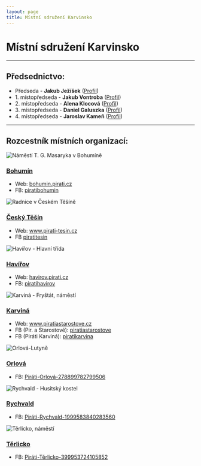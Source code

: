 ```yaml
---
layout: page
title: Místní sdružení Karvinsko
---
```


<div class="container container--default pt-8 lg:py-24">
            <h1>Místní sdružení Karvinsko</h1>
            <hr>
            <h2>Předsednictvo:</h2>
            <ul>
	    <li>Předseda - <b>Jakub Ježíšek</b> (<a href="https://lide.pirati.cz/personProfile/653/" target="_blank">Profil</a>)</li>
            <li>1. místopředseda - <b>Jakub Vontroba</b> (<a href="https://wiki.pirati.cz/lide/jakub_vontroba" target="_blank">Profil</a>)</li>
	    <li>2. místopředseda - <b>Alena Klocová</b> (<a href="https://lide.pirati.cz/person/415/" target="_blank">Profil</a>)</li>
            <li>3. místopředseda - <b>Daniel Galuszka</b> (<a href="../lide/daniel-galuszka" target="_blank">Profil</a>)</li>
	    <li>4. místopředseda - <b>Jaroslav Kameň</b> (<a href="https://lide.pirati.cz/person/583/" target="_blank">Profil</a>)</li>
            </ul>
            <hr>
            <h2>Rozcestník místních organizací:</h2>
            <div class="row vspace-nb-m">
              <div class="large-4 medium-6 small-12 columns end">
                <div class="c-content-card">
                  <div class="c-content-card-img">
                    <img src="{{ '/assets/img/teams/bohumin_wiki.jpg' | relative_url }}" alt="Náměstí T. G. Masaryka v Bohumíně" title="Náměstí T. G. Masaryka v Bohumíně - autor: Ondřej Žváček [CC BY-SA 3.0]; zdroj: https://commons.wikimedia.org/wiki/File:N%C3%A1m%C4%9Bst%C3%AD_T._G._Masaryka_v_Bohum%C3%ADn%C4%9B.jpg">
                  </div>
                  <div class="c-content-card-content-box">
                    <h3 class="c-content-card-title">
                      <a href="https://bohumin.pirati.cz/" target="_blank">Bohumín</a>
                    </h3>
                    <ul>
                      <li>Web: <a href="https://bohumin.pirati.cz/" target="_blank">bohumin.pirati.cz</a></li>
                      <li>FB: <a href="https://www.facebook.com/piratibohumin" target="_blank">piratibohumin</a></li>
                    </ul>
                  </div>
                </div>
              </div>
              <div class="large-4 medium-6 small-12 columns end">
                <div class="c-content-card">
                  <div class="c-content-card-img">
                    <img src="{{ '/assets/img/teams/cesky-tesin_wiki.jpg' | relative_url }}" alt="Radnice v Českém Těšíně" title="Radnice v Českém Těšíně - autor: Ondřej Žváček [CC BY-SA 3.0]; zdroj: https://commons.wikimedia.org/wiki/File:Radnice_v_%C4%8Cesk%C3%A9m_T%C4%9B%C5%A1%C3%ADn%C4%9B.jpg">
                  </div>
                  <div class="c-content-card-content-box">
                    <h3 class="c-content-card-title">
                      <a href="https://www.pirati-tesin.cz" target="_blank">Český Těšín</a>
                    </h3>
                    <ul>
                      <li>Web: <a href="https://www.pirati-tesin.cz" target="_blank">www.pirati-tesin.cz</a></li>
                      <li>FB <a href="https://www.facebook.com/piratitesin" target="_blank">piratitesin</a></li>
                    </ul>
                  </div>
                </div>
              </div>
              <div class="large-4 medium-6 small-12 columns end">
                <div class="c-content-card">
                  <div class="c-content-card-img">
                    <img src="{{ '/assets/img/teams/havirov_wiki.jpg' | relative_url }}" alt="Havířov - Hlavní třída" title="Havířov, Hlavní třída - autor: Petr Michalik [CC BY-SA 4.0]; zdroj: https://commons.wikimedia.org/wiki/File:Hav%C3%AD%C5%99ov_-_Hlavn%C3%AD_t%C5%99%C3%ADda.jpg">
                  </div>
                  <div class="c-content-card-content-box">
                    <h3 class="c-content-card-title">
                      <a href="https://havirov.pirati.cz/" target="_blank">Havířov</a>
                    </h3>
                    <ul>
                      <li>Web: <a href="https://havirov.pirati.cz/" target="_blank">havirov.pirati.cz</a></li>
                      <li>FB: <a href="https://www.facebook.com/piratihavirov" target="_blank">piratihavirov</a></li>
                    </ul>
                  </div>
                </div>
              </div>
              <div class="large-4 medium-6 small-12 columns end">
                <div class="c-content-card">
                  <div class="c-content-card-img">
                    <img src="{{ '/assets/img/teams/karvina.jpg' | relative_url }}" alt="Karviná - Fryštát, náměstí" title="Karviná - Fryštát, náměstí - autor: Hons084 [CC BY-SA 4.0]; zdroj: https://commons.wikimedia.org/wiki/File:2013_Karwina,_Frysztat,_%C5%BBeliwna_fontanna_na_rynku_01.jpg">
                  </div>
                  <div class="c-content-card-content-box">
                    <h3 class="c-content-card-title">
                      <a href="http://www.piratiastarostove.cz" target="_blank">Karviná</a>
                    </h3>
                    <ul>
                      <li>Web: <a href="http://www.piratiastarostove.cz" target="_blank">www.piratiastarostove.cz</a></li>
                      <li>FB (Pir. a Starostové): <a href="https://www.facebook.com/piratiastarostove" target="_blank">piratiastarostove</a></li>
                      <li>FB (Piráti Karviná): <a href="https://www.facebook.com/piratikarvina" target="_blank">piratikarvina</a></li>
                    </ul>
                  </div>
                </div>
              </div>
              <div class="large-4 medium-6 small-12 columns end">
                <div class="c-content-card">
                  <div class="c-content-card-img">
                    <img src="{{ '/assets/img/teams/orlova_wiki.jpg' | relative_url }}" alt="Orlová-Lutyně" title="Orlová-Lutyně - autor: Mecidlo [CC BY-SA 3.0]; zdroj: https://commons.wikimedia.org/wiki/File:Orlov%C3%A1-Lutyn%C4%9B_2012.jpg">
                  </div>
                  <div class="c-content-card-content-box">
                    <h3 class="c-content-card-title">
                      <a href="https://www.facebook.com/Pir%C3%A1ti-Orlov%C3%A1-278899782799506" target="_blank">Orlová</a>
                    </h3>
                    <ul>
                      <li>FB: <a href="https://www.facebook.com/Pir%C3%A1ti-Orlov%C3%A1-278899782799506" target="_blank">Piráti-Orlová-278899782799506</a></li>
                    </ul>
                  </div>
                </div>
              </div>
              <div class="large-4 medium-6 small-12 columns end">
                <div class="c-content-card">
                  <div class="c-content-card-img">
                    <img src="{{ '/assets/img/teams/rychvald_wiki.jpg' | relative_url }}" alt="Rychvald - Husitský kostel" title="Rychvald, Husitský kostel - autor: Michal Klajban [CC BY-SA 3.0]; zdroj: https://commons.wikimedia.org/wiki/File:Rychvald,_The_Czechoslovak_Hussite_Church.jpg">
                  </div>
                  <div class="c-content-card-content-box">
                    <h3 class="c-content-card-title">
                      <a href="https://www.facebook.com/Pir%C3%A1ti-Rychvald-1999583840283560" target="_blank">Rychvald</a>
                    </h3>
                    <ul>
                      <li>FB: <a href="https://www.facebook.com/Pir%C3%A1ti-Rychvald-1999583840283560" target="_blank">Piráti-Rychvald-1999583840283560</a></li>
                    </ul>
                  </div>
                </div>
              </div>
              <div class="large-4 medium-6 small-12 columns end">
                <div class="c-content-card">
                  <div class="c-content-card-img">
                    <img src="{{ '/assets/img/teams/terlicko_wiki.jpg' | relative_url }}" alt="Těrlicko, náměstí" title="Těrlicko, náměstí - autor: Vojtěch Dočkal [CC BY-SA 4.0]; zdroj: https://commons.wikimedia.org/wiki/File:T%C4%9Brlicko_n%C3%A1m%C4%9Bst%C3%AD.JPG">
                  </div>
                  <div class="c-content-card-content-box">
                    <h3 class="c-content-card-title">
                      <a href="https://www.facebook.com/Pir%C3%A1ti-T%C4%9Brlicko-399953724105852" target="_blank">Těrlicko</a>
                    </h3>
                    <ul>
                      <li>FB: <a href="https://www.facebook.com/Pir%C3%A1ti-T%C4%9Brlicko-399953724105852" target="_blank">Piráti-Těrlicko-399953724105852</a></li>
                    </ul>

</div>
